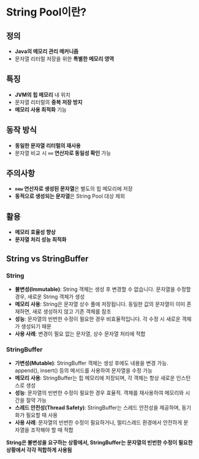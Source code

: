 # String Pool이란?
## 정의

- **Java의 메모리 관리 메커니즘**
- 문자열 리터럴 저장을 위한 **특별한 메모리 영역**

## 특징

- **JVM의 힙 메모리** 내 위치
- 문자열 리터럴의 **중복 저장 방지**
- **메모리 사용 최적화** 기능

## 동작 방식

- **동일한 문자열 리터럴의 재사용**
- 문자열 비교 시 **`==` 연산자로 동일성 확인** 가능

## 주의사항

- **`new` 연산자로 생성된 문자열**은 별도의 힙 메모리에 저장
- **동적으로 생성되는 문자열**은 String Pool 대상 제외

## 활용

- **메모리 효율성 향상**
- **문자열 처리 성능 최적화**


## **String vs StringBuffer**
### **String**

- **불변성(Immutable)**: String 객체는 생성 후 변경할 수 없습니다. 문자열을 수정할 경우, 새로운 String 객체가 생성
- **메모리 사용**: String은 문자열 상수 풀에 저장됩니다. 동일한 값의 문자열이 이미 존재하면, 새로 생성하지 않고 기존 객체를 참조
- **성능**: 문자열의 빈번한 수정이 필요한 경우 비효율적입니다. 각 수정 시 새로운 객체가 생성되기 때문
- **사용 사례**: 변경이 필요 없는 문자열, 상수 문자열 처리에 적합

### **StringBuffer**

- **가변성(Mutable)**: StringBuffer 객체는 생성 후에도 내용을 변경 가능. append(), insert() 등의 메서드를 사용하여 문자열을 수정 가능
- **메모리 사용**: StringBuffer는 힙 메모리에 저장되며, 각 객체는 항상 새로운 인스턴스로 생성
- **성능**: 문자열의 빈번한 수정이 필요한 경우 효율적. 객체를 재사용하여 메모리와 시간을 절약 가능
- **스레드 안전성(Thread Safety)**: StringBuffer는 스레드 안전성을 제공하며, 동기화가 필요할 때 사용
- **사용 사례**: 문자열의 빈번한 수정이 필요하거나, 멀티스레드 환경에서 안전하게 문자열을 조작해야 할 때 적합

**String은 불변성을 요구하는 상황에서, StringBuffer는 문자열의 빈번한 수정이 필요한 상황에서 각각 적합하게 사용됨**